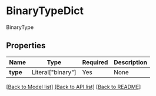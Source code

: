 # BinaryTypeDict

BinaryType

## Properties
| Name | Type | Required | Description |
| ------------ | ------------- | ------------- | ------------- |
**type** | Literal["binary"] | Yes | None |


[[Back to Model list]](../../README.md#models-v1-link) [[Back to API list]](../../README.md#documentation-for-api-endpoints) [[Back to README]](../../README.md)
